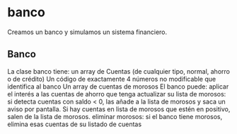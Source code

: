 # banco
Creamos un banco y simulamos un sistema financiero.<br>
<h2>Banco</h2>

La clase banco tiene:
un array de Cuentas (de cualquier tipo, normal, ahorro o de crédito)
Un código de exactamente 4 números no modificable que identifica al banco
Un array de cuentas de morosos
El banco puede:
aplicar el interés a las cuentas de ahorro que tenga
actualizar su lista de morosos: si detecta cuentas con saldo < 0, las añade a la lista de morosos y saca un aviso por pantalla. Si hay cuentas en lista de morosos que estén en positivo, salen de la lista de morosos.
eliminar morosos: si el banco tiene morosos, elimina esas cuentas de su listado de cuentas
